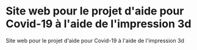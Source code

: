 # Site web pour le projet d'aide pour Covid-19 à l'aide de l'impression 3d
Site web pour le projet d'aide pour Covid-19 à l'aide de l'impression 3d
